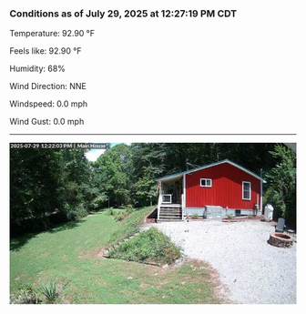 ### Conditions as of July 29, 2025 at 12:27:19 PM CDT 

Temperature: 92.90 &deg;F

Feels like: 92.90 &deg;F

Humidity: 68%

Wind Direction: NNE

Windspeed: 0.0 mph

Wind Gust: 0.0 mph

---

<img src="./images/latest.jpeg"/>

